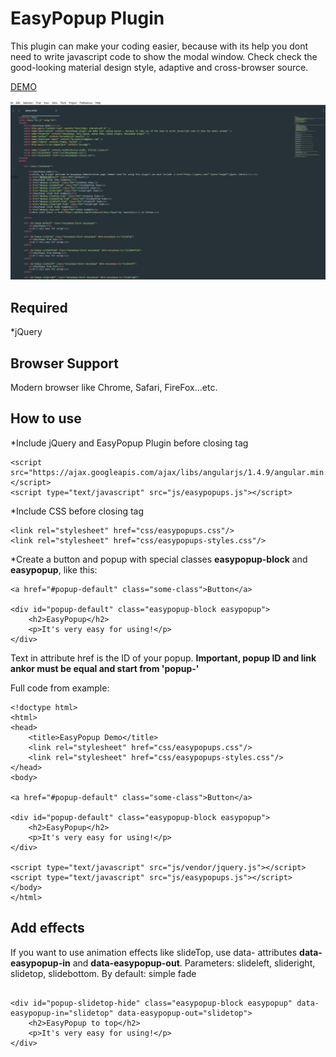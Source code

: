 # EasyPopup Plugin #

This plugin can make your coding easier, because with its help you dont need to write javascript code to show the modal window. Check check the good-looking material design style, adaptive and cross-browser source.

[DEMO](http://plugins.etrange.eu/easypopup/demo.html)

![easypopup plugin gif](https://github.com/Dzvonkevich/Easy-Popup/blob/master/test-easypopup.gif)

## Required ##

*jQuery

## Browser Support 

Modern browser like Chrome, Safari, FireFox...etc.

## How to use ##

*Include jQuery and EasyPopup Plugin before closing tag </body>

```
<script src="https://ajax.googleapis.com/ajax/libs/angularjs/1.4.9/angular.min.js"></script>
<script type="text/javascript" src="js/easypopups.js"></script>

```

*Include CSS before closing tag </head>

```
<link rel="stylesheet" href="css/easypopups.css"/>
<link rel="stylesheet" href="css/easypopups-styles.css"/>

```

*Create a button and popup with special classes <b>easypopup-block</b> and <b>easypopup</b>, like this:

```
<a href="#popup-default" class="some-class">Button</a>

<div id="popup-default" class="easypopup-block easypopup">
    <h2>EasyPopup</h2>
    <p>It's very easy for using!</p>
</div>

```

Text in attribute href is the ID of your popup. <b>Important, popup ID and link ankor must be equal and start from 'popup-'</b>

Full code from example:

```
<!doctype html>
<html>
<head>
    <title>EasyPopup Demo</title>
    <link rel="stylesheet" href="css/easypopups.css"/>
    <link rel="stylesheet" href="css/easypopups-styles.css"/>
</head>
<body>

<a href="#popup-default" class="some-class">Button</a>

<div id="popup-default" class="easypopup-block easypopup">
    <h2>EasyPopup</h2>
    <p>It's very easy for using!</p>
</div>   

<script type="text/javascript" src="js/vendor/jquery.js"></script>
<script type="text/javascript" src="js/easypopups.js"></script>
</body>
</html>

```

## Add effects ##

If you want to use animation effects like slideTop, use data- attributes <b>data-easypopup-in</b> and <b>data-easypopup-out</b>.
Parameters: slideleft, slideright, slidetop, slidebottom. By default: simple fade

```

<div id="popup-slidetop-hide" class="easypopup-block easypopup" data-easypopup-in="slidetop" data-easypopup-out="slidetop">
    <h2>EasyPopup to top</h2>
    <p>It's very easy for using!</p>
</div> 

```




